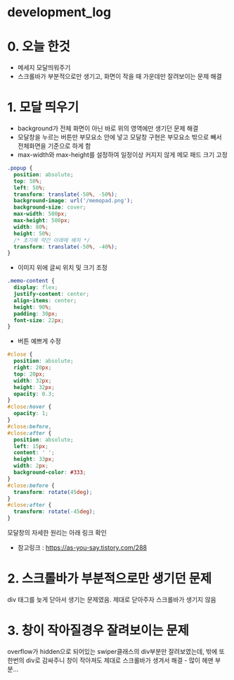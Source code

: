 # development_log

# 0. 오늘 한것
* 메세지 모달띄워주기
* 스크롤바가 부분적으로만 생기고, 화면이 작을 때 가운데만 잘려보이는 문제 해결

# 1. 모달 띄우기
* background가 전체 화면이 아닌 바로 위의 영역에만 생기던 문제 해결
* 모달창을 누르는 버튼만 부모요소 안에 넣고 모달창 구현은 부모요소 밖으로 빼서 전체화면을 기준으로 하게 함
* max-width와 max-height를 설정하여 일정이상 커지지 않게 메모 패드 크기 고정
```css
.popup {
  position: absolute;
  top: 50%;
  left: 50%;
  transform: translate(-50%, -50%);
  background-image: url('/memopad.png');
  background-size: cover;
  max-width: 500px;
  max-height: 500px;
  width: 80%;
  height: 50%;
  /* 초기에 약간 아래에 배치 */
  transform: translate(-50%, -40%);
}
```
* 이미지 위에 글씨 위치 및 크기 조정
```css
.memo-content {
  display: flex;
  justify-content: center;
  align-items: center;
  height: 90%;
  padding: 30px;
  font-size: 22px;
}
```
* 버튼 예쁘게 수정
```css
#close {
  position: absolute;
  right: 20px;
  top: 20px;
  width: 32px;
  height: 32px;
  opacity: 0.3;
}
#close:hover {
  opacity: 1;
}
#close:before,
#close:after {
  position: absolute;
  left: 15px;
  content: ' ';
  height: 33px;
  width: 2px;
  background-color: #333;
}
#close:before {
  transform: rotate(45deg);
}
#close:after {
  transform: rotate(-45deg);
}

```
모달창의 자세한 원리는 아래 링크 확인
* 참고링크 : https://as-you-say.tistory.com/288
# 2. 스크롤바가 부분적으로만 생기던 문제
div 태그를 늦게 닫아서 생기는 문제였음. 제대로 닫아주자 스크롤바가 생기지 않음
# 3. 창이 작아질경우 잘려보이는 문제
overflow가 hidden으로 되어있는 swiper클래스의 div부분만 잘려보였는데, 밖에 또 한번의 div로 감싸주니 창이 작아져도 제대로 스크롤바가 생겨서 해결 - 많이 헤맨 부분...
